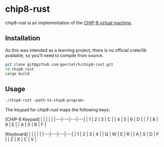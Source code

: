 # chip8-rust
chip8-rust is an implementation of the [CHIP-8 virtual machine](https://en.wikipedia.org/wiki/CHIP-8).

## Installation
As this was intended as a learning project, there is no official crate/lib available, so you'll need to compile from source.

```bash
git clone git@github.com:gavrielrh/chip8-rust.git
cd chip8-rust
cargo build
```

## Usage

```bash
./chip8-rust <path-to-chip8-program>
```

The keypad for *chip8-rust* maps the following keys:

[CHIP-8 Keypad]
|   |   |   |   |
|---|---|---|---|
| 1 | 2 | 3 | C |
| 4 | 5 | 6 | D |
| 7 | 8 | 9 | E |
| A | 0 | B | F |
 

[Keyboard]
|   |   |   |   |
|---|---|---|---|
| 1 | 2 | 3 | 4 |
| Q | W | E | R |
| A | S | D | F |
| Z | X | C | V |
